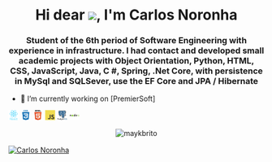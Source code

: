 <h1 align="center">Hi dear <img src="https://raw.githubusercontent.com/kaueMarques/kaueMarques/master/hi.gif" width="30px">, I'm Carlos Noronha</h1>
<h3 align="center">Student of the 6th period of Software Engineering with experience in infrastructure. I had
contact and developed small academic projects with Object Orientation, Python,
HTML, CSS, JavaScript, Java, C #, Spring, .Net Core, with persistence in MySql and
SQLSever, use the EF Core and JPA / Hibernate</h3>


- 🔭 I’m currently working on [PremierSoft]


<p align="left">
<img src="https://raw.githubusercontent.com/devicons/devicon/master/icons/react/react-original-wordmark.svg" alt="react" width="20" height="20"/>
<img src="https://raw.githubusercontent.com/devicons/devicon/master/icons/css3/css3-plain-wordmark.svg" alt="css3"  width="20" height="20"/>
<img src="https://raw.githubusercontent.com/devicons/devicon/master/icons/html5/html5-original-wordmark.svg" alt="html5"  width="20" height="20"/>
<img src="https://raw.githubusercontent.com/devicons/devicon/master/icons/javascript/javascript-original.svg" alt="javascript" width="20" height="20"/>
<img src="https://raw.githubusercontent.com/devicons/devicon/master/icons/postgresql/postgresql-original-wordmark.svg" alt="postgresql" width="20" height="20"/>
<img src="https://raw.githubusercontent.com/devicons/devicon/master/icons/nodejs/nodejs-original-wordmark.svg" alt="nodejs" width="20" height="20"/></p><p align="center">
<img src="https://github-readme-stats.vercel.app/api?username=cnoronha843&show_icons=true" alt="maykbrito"/> 
</p>

<a href="https://www.linkedin.com/in/carlos-andre-noronha-235219bb/" target="blank"><img align="center" src="https://cdn.jsdelivr.net/npm/simple-icons@3.0.1/icons/linkedin.svg" alt="Carlos Noronha" height="20" width="20" /></a>


